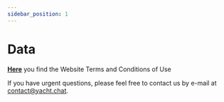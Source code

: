 ```yaml
---
sidebar_position: 1
---
```


# Data

**[Here](https://www.yacht.chat/terms)** you find the Website Terms and Conditions of Use

If you have urgent questions, please feel free to contact us by e-mail at [contact@yacht.chat](mailto:contact@yacht.chat).
